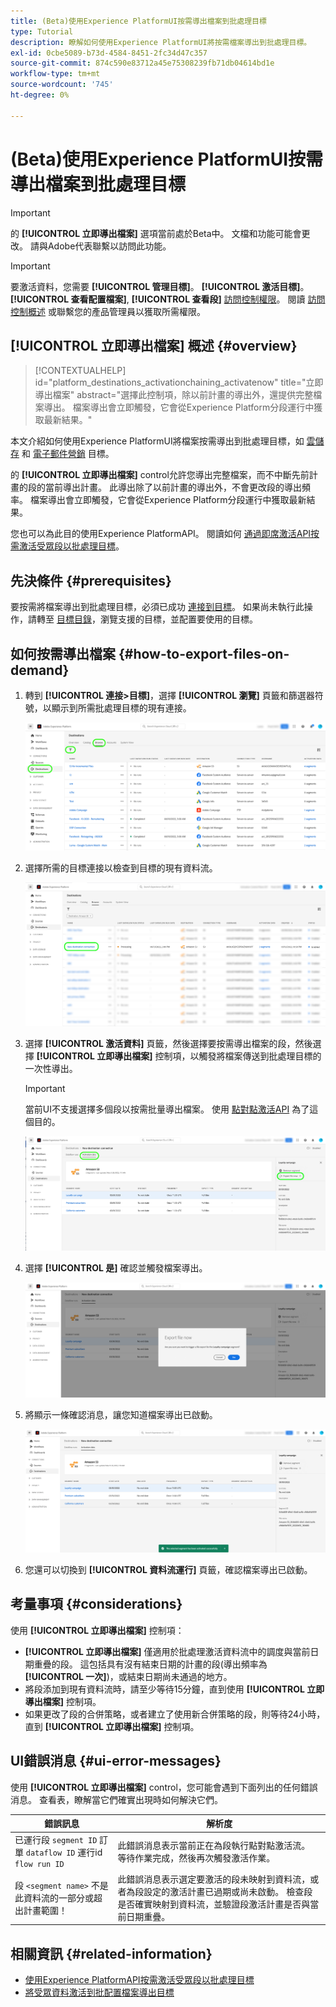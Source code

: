 ```yaml
---
title: (Beta)使用Experience PlatformUI按需導出檔案到批處理目標
type: Tutorial
description: 瞭解如何使用Experience PlatformUI將按需檔案導出到批處理目標。
exl-id: 0cbe5089-b73d-4584-8451-2fc34d47c357
source-git-commit: 874c590e83712a45e75308239fb71db04614bd1e
workflow-type: tm+mt
source-wordcount: '745'
ht-degree: 0%

---
```


# (Beta)使用Experience PlatformUI按需導出檔案到批處理目標

>[!IMPORTANT]
>
>的 **[!UICONTROL 立即導出檔案]** 選項當前處於Beta中。 文檔和功能可能會更改。
>請與Adobe代表聯繫以訪問此功能。

>[!IMPORTANT]
> 
>要激活資料，您需要 **[!UICONTROL 管理目標]**。 **[!UICONTROL 激活目標]**。 **[!UICONTROL 查看配置檔案]**, **[!UICONTROL 查看段]** [訪問控制權限](/help/access-control/home.md#permissions)。 閱讀 [訪問控制概述](/help/access-control/ui/overview.md) 或聯繫您的產品管理員以獲取所需權限。

## **[!UICONTROL 立即導出檔案]** 概述 {#overview}

>[!CONTEXTUALHELP]
>id="platform_destinations_activationchaining_activatenow"
>title="立即導出檔案"
>abstract="選擇此控制項，除以前計畫的導出外，還提供完整檔案導出。 檔案導出會立即觸發，它會從Experience Platform分段運行中獲取最新結果。"

本文介紹如何使用Experience PlatformUI將檔案按需導出到批處理目標，如 [雲儲存](/help/destinations/catalog/cloud-storage/overview.md) 和 [電子郵件營銷](/help/destinations/catalog/email-marketing/overview.md) 目標。

的 **[!UICONTROL 立即導出檔案]** control允許您導出完整檔案，而不中斷先前計畫的段的當前導出計畫。 此導出除了以前計畫的導出外，不會更改段的導出頻率。 檔案導出會立即觸發，它會從Experience Platform分段運行中獲取最新結果。

您也可以為此目的使用Experience PlatformAPI。 閱讀如何 [通過即席激活API按需激活受眾段以批處理目標](/help/destinations/api/ad-hoc-activation-api.md)。

## 先決條件 {#prerequisites}

要按需將檔案導出到批處理目標，必須已成功 [連接到目標](./connect-destination.md)。 如果尚未執行此操作，請轉至 [目標目錄](../catalog/overview.md)，瀏覽支援的目標，並配置要使用的目標。

## 如何按需導出檔案 {#how-to-export-files-on-demand}

1. 轉到 **[!UICONTROL 連接>目標]**，選擇 **[!UICONTROL 瀏覽]** 頁籤和篩選器符號，以顯示到所需批處理目標的現有連接。

   ![突出顯示如何進入瀏覽頁籤和篩選現有資料流的影像。](../assets/ui/activate-on-demand/browse-tab.png)

2. 選擇所需的目標連接以檢查到目標的現有資料流。

   ![突出顯示已過濾的資料流的影像。](../assets/ui/activate-on-demand/filtered-dataflow.png)

3. 選擇 **[!UICONTROL 激活資料]** 頁籤，然後選擇要按需導出檔案的段，然後選擇 **[!UICONTROL 立即導出檔案]** 控制項，以觸發將檔案傳送到批處理目標的一次性導出。

   >[!IMPORTANT]
   >
   >當前UI不支援選擇多個段以按需批量導出檔案。 使用 [點對點激活API](/help/destinations/api/ad-hoc-activation-api.md) 為了這個目的。

   ![突出顯示「立即導出檔案」按鈕的影像。](../assets/ui/activate-on-demand/activate-segment-on-demand.png)

4. 選擇 **[!UICONTROL 是]** 確認並觸發檔案導出。

   ![顯示「立即導出檔案」確認對話框的影像。](../assets/ui/activate-on-demand/confirm-activation.png)

5. 將顯示一條確認消息，讓您知道檔案導出已啟動。

   ![顯示確認成功即席激活的影像。](../assets/ui/activate-on-demand/ad-hoc-success.png)

6. 您還可以切換到 **[!UICONTROL 資料流運行]** 頁籤，確認檔案導出已啟動。

## 考量事項 {#considerations}

使用 **[!UICONTROL 立即導出檔案]** 控制項：

* **[!UICONTROL 立即導出檔案]** 僅適用於批處理激活資料流中的調度與當前日期重疊的段。 這包括具有沒有結束日期的計畫的段(導出頻率為 **[!UICONTROL 一次]**)，或結束日期尚未通過的地方。
* 將段添加到現有資料流時，請至少等待15分鐘，直到使用 **[!UICONTROL 立即導出檔案]** 控制項。
* 如果更改了段的合併策略，或者建立了使用新合併策略的段，則等待24小時，直到 **[!UICONTROL 立即導出檔案]** 控制項。

## UI錯誤消息 {#ui-error-messages}

使用 **[!UICONTROL 立即導出檔案]** control，您可能會遇到下面列出的任何錯誤消息。 查看表，瞭解當它們確實出現時如何解決它們。

| 錯誤訊息 | 解析度 |
|---------|----------|
| 已運行段 `segment ID` 訂單 `dataflow ID` 運行id `flow run ID` | 此錯誤消息表示當前正在為段執行點對點激活流。 等待作業完成，然後再次觸發激活作業。 |
| 段 `<segment name>` 不是此資料流的一部分或超出計畫範圍！ | 此錯誤消息表示選定要激活的段未映射到資料流，或者為段設定的激活計畫已過期或尚未啟動。 檢查段是否確實映射到資料流，並驗證段激活計畫是否與當前日期重疊。 |

## 相關資訊 {#related-information}

* [使用Experience PlatformAPI按需激活受眾段以批處理目標](/help/destinations/api/ad-hoc-activation-api.md)
* [將受眾資料激活到批配置檔案導出目標](/help/destinations/ui/activate-batch-profile-destinations.md)
